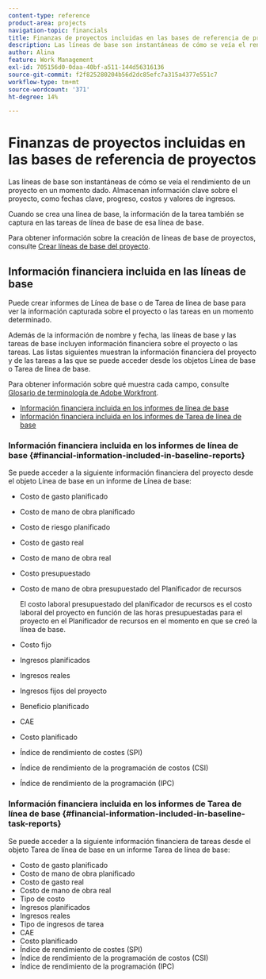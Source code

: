 ```yaml
---
content-type: reference
product-area: projects
navigation-topic: financials
title: Finanzas de proyectos incluidas en las bases de referencia de proyectos
description: Las líneas de base son instantáneas de cómo se veía el rendimiento de un proyecto en un momento dado. Almacenan información clave sobre el proyecto, como fechas clave, progreso, costos y valores de ingresos.
author: Alina
feature: Work Management
exl-id: 705156d0-0daa-40bf-a511-144d56316136
source-git-commit: f2f825280204b56d2dc85efc7a315a4377e551c7
workflow-type: tm+mt
source-wordcount: '371'
ht-degree: 14%

---
```


# Finanzas de proyectos incluidas en las bases de referencia de proyectos

Las líneas de base son instantáneas de cómo se veía el rendimiento de un proyecto en un momento dado. Almacenan información clave sobre el proyecto, como fechas clave, progreso, costos y valores de ingresos.

Cuando se crea una línea de base, la información de la tarea también se captura en las tareas de línea de base de esa línea de base.

Para obtener información sobre la creación de líneas de base de proyectos, consulte [Crear líneas de base del proyecto](../../../manage-work/projects/create-projects/create-baselines.md).

## Información financiera incluida en las líneas de base

Puede crear informes de Línea de base o de Tarea de línea de base para ver la información capturada sobre el proyecto o las tareas en un momento determinado.

Además de la información de nombre y fecha, las líneas de base y las tareas de base incluyen información financiera sobre el proyecto o las tareas. Las listas siguientes muestran la información financiera del proyecto y de las tareas a las que se puede acceder desde los objetos Línea de base o Tarea de línea de base.

Para obtener información sobre qué muestra cada campo, consulte [Glosario de terminología de Adobe Workfront](../../../workfront-basics/navigate-workfront/workfront-navigation/workfront-terminology-glossary.md).

* [Información financiera incluida en los informes de línea de base](#financial-information-included-in-baseline-reports)
* [Información financiera incluida en los informes de Tarea de línea de base](#financial-information-included-in-baseline-task-reports)

### Información financiera incluida en los informes de línea de base {#financial-information-included-in-baseline-reports}

Se puede acceder a la siguiente información financiera del proyecto desde el objeto Línea de base en un informe de Línea de base:

* Costo de gasto planificado
* Costo de mano de obra planificado
* Costo de riesgo planificado
* Costo de gasto real
* Costo de mano de obra real
* Costo presupuestado
* Costo de mano de obra presupuestado del Planificador de recursos

   El costo laboral presupuestado del planificador de recursos es el costo laboral del proyecto en función de las horas presupuestadas para el proyecto en el Planificador de recursos en el momento en que se creó la línea de base.

* Costo fijo
* Ingresos planificados
* Ingresos reales
* Ingresos fijos del proyecto
* Beneficio planificado
* CAE
* Costo planificado
* Índice de rendimiento de costes (SPI)
* Índice de rendimiento de la programación de costos (CSI)
* Índice de rendimiento de la programación (IPC)

### Información financiera incluida en los informes de Tarea de línea de base {#financial-information-included-in-baseline-task-reports}

Se puede acceder a la siguiente información financiera de tareas desde el objeto Tarea de línea de base en un informe Tarea de línea de base:

* Costo de gasto planificado
* Costo de mano de obra planificado
* Costo de gasto real
* Costo de mano de obra real
* Tipo de costo
* Ingresos planificados
* Ingresos reales
* Tipo de ingresos de tarea
* CAE
* Costo planificado
* Índice de rendimiento de costes (SPI)
* Índice de rendimiento de la programación de costos (CSI)
* Índice de rendimiento de la programación (IPC)
